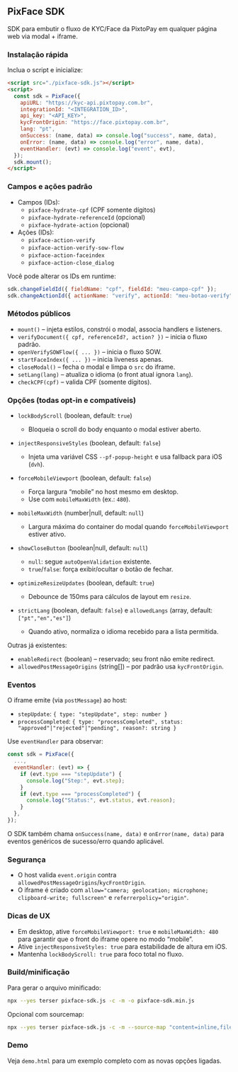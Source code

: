 ## PixFace SDK

SDK para embutir o fluxo de KYC/Face da PixtoPay em qualquer página web via modal + iframe.

### Instalação rápida

Inclua o script e inicialize:

```html
<script src="./pixface-sdk.js"></script>
<script>
  const sdk = PixFace({
    apiURL: "https://kyc-api.pixtopay.com.br",
    integrationId: "<INTEGRATION_ID>",
    api_key: "<API_KEY>",
    kycFrontOrigin: "https://face.pixtopay.com.br",
    lang: "pt",
    onSuccess: (name, data) => console.log("success", name, data),
    onError: (name, data) => console.log("error", name, data),
    eventHandler: (evt) => console.log("event", evt),
  });
  sdk.mount();
</script>
```

### Campos e ações padrão

- Campos (IDs):
  - `pixface-hydrate-cpf` (CPF somente dígitos)
  - `pixface-hydrate-referenceId` (opcional)
  - `pixface-hydrate-action` (opcional)
- Ações (IDs):
  - `pixface-action-verify`
  - `pixface-action-verify-sow-flow`
  - `pixface-action-faceindex`
  - `pixface-action-close_dialog`

Você pode alterar os IDs em runtime:

```js
sdk.changeFieldId({ fieldName: "cpf", fieldId: "meu-campo-cpf" });
sdk.changeActionId({ actionName: "verify", actionId: "meu-botao-verify" });
```

### Métodos públicos

- `mount()` – injeta estilos, constrói o modal, associa handlers e listeners.
- `verifyDocument({ cpf, referenceId?, action? })` – inicia o fluxo padrão.
- `openVerifySOWFlow({ ... })` – inicia o fluxo SOW.
- `startFaceIndex({ ... })` – inicia liveness apenas.
- `closeModal()` – fecha o modal e limpa o `src` do iframe.
- `setLang(lang)` – atualiza o idioma (o front atual ignora `lang`).
- `checkCPF(cpf)` – valida CPF (somente dígitos).

### Opções (todas opt‑in e compatíveis)

- `lockBodyScroll` (boolean, default: `true`)
  - Bloqueia o scroll do body enquanto o modal estiver aberto.

- `injectResponsiveStyles` (boolean, default: `false`)
  - Injeta uma variável CSS `--pf-popup-height` e usa fallback para iOS (`dvh`).

- `forceMobileViewport` (boolean, default: `false`)
  - Força largura “mobile” no host mesmo em desktop.
  - Use com `mobileMaxWidth` (ex.: `480`).

- `mobileMaxWidth` (number|null, default: `null`)
  - Largura máxima do container do modal quando `forceMobileViewport` estiver ativo.

- `showCloseButton` (boolean|null, default: `null`)
  - `null`: segue `autoOpenValidation` existente.
  - `true`/`false`: força exibir/ocultar o botão de fechar.

- `optimizeResizeUpdates` (boolean, default: `true`)
  - Debounce de 150ms para cálculos de layout em `resize`.

- `strictLang` (boolean, default: `false`) e `allowedLangs` (array, default: `["pt","en","es"]`)
  - Quando ativo, normaliza o idioma recebido para a lista permitida.

Outras já existentes:

- `enableRedirect` (boolean) – reservado; seu front não emite redirect.
- `allowedPostMessageOrigins` (string[]) – por padrão usa `kycFrontOrigin`.

### Eventos

O iframe emite (via `postMessage`) ao host:

- `stepUpdate`: `{ type: "stepUpdate", step: number }`
- `processCompleted`: `{ type: "processCompleted", status: "approved"|"rejected"|"pending", reason?: string }`

Use `eventHandler` para observar:

```js
const sdk = PixFace({
  ...,
  eventHandler: (evt) => {
    if (evt.type === "stepUpdate") {
      console.log("Step:", evt.step);
    }
    if (evt.type === "processCompleted") {
      console.log("Status:", evt.status, evt.reason);
    }
  },
});
```

O SDK também chama `onSuccess(name, data)` e `onError(name, data)` para eventos genéricos de sucesso/erro quando aplicável.

### Segurança

- O host valida `event.origin` contra `allowedPostMessageOrigins`/`kycFrontOrigin`.
- O iframe é criado com `allow="camera; geolocation; microphone; clipboard-write; fullscreen"` e `referrerpolicy="origin"`.

### Dicas de UX

- Em desktop, ative `forceMobileViewport: true` e `mobileMaxWidth: 480` para garantir que o front do iframe opere no modo “mobile”.
- Ative `injectResponsiveStyles: true` para estabilidade de altura em iOS.
- Mantenha `lockBodyScroll: true` para foco total no fluxo.

### Build/minificação

Para gerar o arquivo minificado:

```bash
npx --yes terser pixface-sdk.js -c -m -o pixface-sdk.min.js
```

Opcional com sourcemap:

```bash
npx --yes terser pixface-sdk.js -c -m --source-map "content=inline,filename=pixface-sdk.min.js.map" -o pixface-sdk.min.js
```

### Demo

Veja `demo.html` para um exemplo completo com as novas opções ligadas.



